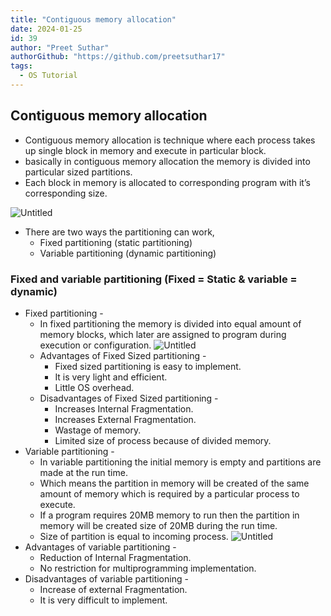 ```yaml
---
title: "Contiguous memory allocation"
date: 2024-01-25
id: 39
author: "Preet Suthar"
authorGithub: "https://github.com/preetsuthar17"
tags:
  - OS Tutorial
---
```


## Contiguous memory allocation

- Contiguous memory allocation is technique where each process takes up single block in memory and execute in particular block.
- basically in contiguous memory allocation the memory is divided into particular sized partitions.
- Each block in memory is allocated to corresponding program with it’s corresponding size.

![Untitled](https://i.imgur.com/v1EY00e.png)

- There are two ways the partitioning can work,
  - Fixed partitioning (static partitioning)
  - Variable partitioning (dynamic partitioning)

### Fixed and variable partitioning (Fixed = Static & variable = dynamic)

- Fixed partitioning -
  - In fixed partitioning the memory is divided into equal amount of memory blocks, which later are assigned to program during execution or configuration.
    ![Untitled](https://i.imgur.com/4q8w4tR.png)
  - Advantages of Fixed Sized partitioning -
    - Fixed sized partitioning is easy to implement.
    - It is very light and efficient.
    - Little OS overhead.
  - Disadvantages of Fixed Sized partitioning -
    - Increases Internal Fragmentation.
    - Increases External Fragmentation.
    - Wastage of memory.
    - Limited size of process because of divided memory.
- Variable partitioning -
  - In variable partitioning the initial memory is empty and partitions are made at the run time.
  - Which means the partition in memory will be created of the same amount of memory which is required by a particular process to execute.
  - If a program requires 20MB memory to run then the partition in memory will be created size of 20MB during the run time.
  - Size of partition is equal to incoming process.
    ![Untitled](https://i.imgur.com/CdGCeDS.png)
- Advantages of variable partitioning -
  - Reduction of Internal Fragmentation.
  - No restriction for multiprogramming implementation.
- Disadvantages of variable partitioning -
  - Increase of external Fragmentation.
  - It is very difficult to implement.
